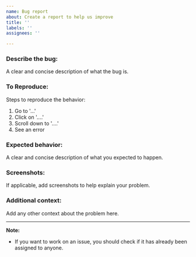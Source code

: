 ```yaml
---
name: Bug report
about: Create a report to help us improve
title: ''
labels: ''
assignees: ''

---
```


### **Describe the bug:**
A clear and concise description of what the bug is.

### **To Reproduce:**
Steps to reproduce the behavior:
1. Go to '...'
2. Click on '....'
3. Scroll down to '....'
4. See an error

### **Expected behavior:**
A clear and concise description of what you expected to happen.

### **Screenshots:**
If applicable, add screenshots to help explain your problem.

### **Additional context:**
Add any other context about the problem here.

<hr/>

**Note:**
* If you want to work on an issue, you should check if it has already been assigned to anyone.
